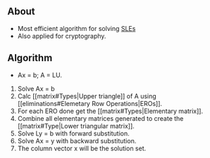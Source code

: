 
## About
* Most efficient algorithm for solving [SLEs](Linear%20Algebra.md#sle)
* Also applied for cryptography.

## Algorithm
* Ax = b; A = LU.
1. Solve Ax = b
2.	Calc [[matrix#Types|Upper triangle]] of A using [[eliminations#Elemetary Row Operations|EROs]].
3.	For each ERO done get the [[matrix#Types|Elementary matrix]].
4.	Combine all elementary matrices generated to create the [[matrix#Type|Lower triangular matrix]].
5.	Solve Ly = b with forward substitution.
6.	Solve Ax = y with backward substitution.
7.	The column vector x will be the solution set.
